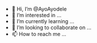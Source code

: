- 👋 Hi, I’m @AyoAyodele
- 👀 I’m interested in ...
- 🌱 I’m currently learning ...
- 💞️ I’m looking to collaborate on ...
- 📫 How to reach me ...

<!---
AyoAyodele/AyoAyodele is a ✨ special ✨ repository because its `README.md` (this file) appears on your GitHub profile.
You can click the Preview link to take a look at your changes.
--->
